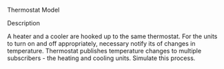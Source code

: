 Thermostat Model

Description

A heater and a cooler are hooked up to the same thermostat. For the units to turn on and off appropriately, necessary  notify its of changes in temperature. Thermostat publishes temperature changes to multiple subscribers - the heating and cooling units.
Simulate this process.
